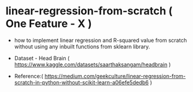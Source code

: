 # linear-regression-from-scratch ( One Feature - X )
- how to implement linear regression and R-squared value from scratch without using any inbuilt functions from sklearn library.

- Dataset - Head Brain ( https://www.kaggle.com/datasets/saarthaksangam/headbrain )

- Reference:( https://medium.com/geekculture/linear-regression-from-scratch-in-python-without-scikit-learn-a06efe5dedb6 )
